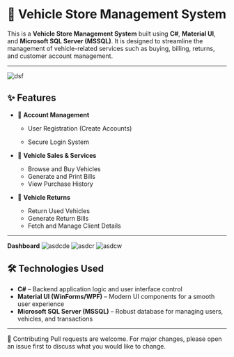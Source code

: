 # 🚗 Vehicle Store Management System

This is a **Vehicle Store Management System** built using **C#**, **Material UI**, and **Microsoft SQL Server (MSSQL)**. It is designed to streamline the management of vehicle-related services such as buying, billing, returns, and customer account management.

---
![dsf](https://github.com/user-attachments/assets/7d0a1a63-a84c-43e4-ab25-e13a7da2263d)

## ✨ Features

- 🔐 **Account Management**
  - User Registration (Create Accounts)

  - Secure Login System

- 🛒 **Vehicle Sales & Services**
  - Browse and Buy Vehicles
  - Generate and Print Bills
  - View Purchase History


- 🔄 **Vehicle Returns**
  - Return Used Vehicles
  - Generate Return Bills
  - Fetch and Manage Client Details

---
**Dashboard**
![asdcde](https://github.com/user-attachments/assets/d475336f-a0a1-4491-b437-2ae42aa658e0)
![asdcr](https://github.com/user-attachments/assets/5a486bc0-da6d-41ed-97c5-347ed3808e07)
![asdcw](https://github.com/user-attachments/assets/f2e2e1ee-6c51-4825-89ef-664bd67137e5)

## 🛠️ Technologies Used

- **C#** – Backend application logic and user interface control
- **Material UI (WinForms/WPF)** – Modern UI components for a smooth user experience
- **Microsoft SQL Server (MSSQL)** – Robust database for managing users, vehicles, and transactions

---

🤝 Contributing
Pull requests are welcome. For major changes, please open an issue first to discuss what you would like to change.

